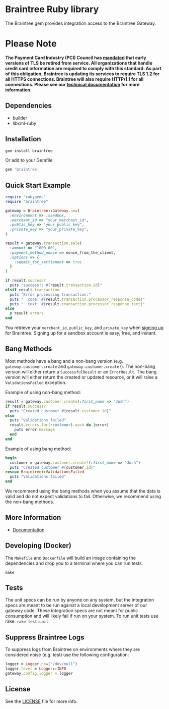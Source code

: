 # Braintree Ruby library

The Braintree gem provides integration access to the Braintree Gateway.

# Please Note
**The Payment Card Industry (PCI) Council has [mandated](http://blog.pcisecuritystandards.org/migrating-from-ssl-and-early-tls) that early versions of TLS be retired from service.  All organizations that handle credit card information are required to comply with this standard. As part of this obligation, Braintree is updating its services to require TLS 1.2 for all HTTPS connections. Braintree will also require HTTP/1.1 for all connections. Please see our [technical documentation](https://github.com/paypal/tls-update) for more information.**

## Dependencies

* builder
* libxml-ruby

## Installation

```ruby
gem install braintree
```

Or add to your Gemfile:

```ruby
gem 'braintree'
```

## Quick Start Example

```ruby
require "rubygems"
require "braintree"

gateway = Braintree::Gateway.new(
  :environment => :sandbox,
  :merchant_id => "your_merchant_id",
  :public_key => "your_public_key",
  :private_key => "your_private_key",
)

result = gateway.transaction.sale(
  :amount => "1000.00",
  :payment_method_nonce => nonce_from_the_client,
  :options => {
    :submit_for_settlement => true
  }
)

if result.success?
  puts "success!: #{result.transaction.id}"
elsif result.transaction
  puts "Error processing transaction:"
  puts "  code: #{result.transaction.processor_response_code}"
  puts "  text: #{result.transaction.processor_response_text}"
else
  p result.errors
end
```

You retrieve your `merchant_id`, `public_key`, and `private_key` when [signing up](https://braintreepayments.com/get-started) for Braintree. Signing up for a sandbox account is easy, free, and instant.

## Bang Methods

Most methods have a bang and a non-bang version (e.g. `gateway.customer.create` and `gateway.customer.create!`).
The non-bang version will either return a `SuccessfulResult` or an `ErrorResult`. The bang version will either return
the created or updated resource, or it will raise a `ValidationsFailed` exception.

Example of using non-bang method:

```ruby
result = gateway.customer.create(:first_name => "Josh")
if result.success?
  puts "Created customer #{result.customer.id}"
else
  puts "Validations failed"
  result.errors.for(:customer).each do |error|
    puts error.message
  end
end
```

Example of using bang method:

```ruby
begin
  customer = gateway.customer.create!(:first_name => "Josh")
  puts "Created customer #{customer.id}"
rescue Braintree::ValidationsFailed
  puts "Validations failed"
end
```

We recommend using the bang methods when you assume that the data is valid and do not expect validations to fail.
Otherwise, we recommend using the non-bang methods.

## More Information

* [Documentation](https://developers.braintreepayments.com/ruby/sdk/server/overview)

## Developing (Docker)

The `Makefile` and `Dockerfile` will build an image containing the dependencies and drop you to a terminal where you can run tests.

```
make
```

## Tests

The unit specs can be run by anyone on any system, but the integration specs are meant to be run against a local development
server of our gateway code.  These integration specs are not meant for public consumption and will likely fail if run on
your system. To run unit tests use rake: `rake test:unit`.

## Suppress Braintree Logs

To suppress logs from Braintree on environments where they are considered noise
(e.g. test) use the following configuration:

```ruby
logger = Logger.new("/dev/null")
logger.level = Logger::INFO
gateway.config.logger = logger
```

## License

See the [LICENSE](https://github.com/braintree/braintree_ruby/blob/master/LICENSE) file for more info.
